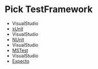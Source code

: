 <!--
GENERATED FILE - DO NOT EDIT
This file was generated by [MarkdownSnippets](https://github.com/SimonCropp/MarkdownSnippets).
Source File: /docs/mdsource/wiz/picktest_Linux_VisualStudio.source.md
To change this file edit the source file and then run MarkdownSnippets.
-->

# Pick TestFramework

 * VisualStudio
 * [xUnit](result_Linux_VisualStudio_xUnit.md)
 * VisualStudio
 * [NUnit](result_Linux_VisualStudio_NUnit.md)
 * VisualStudio
 * [MSTest](result_Linux_VisualStudio_MSTest.md)
 * VisualStudio
 * [Expecto](result_Linux_VisualStudio_Expecto.md)

